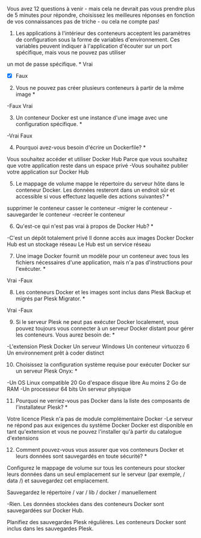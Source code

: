 Vous avez 12 questions à venir - mais cela ne devrait pas vous prendre plus de 5 minutes pour répondre,
choisissez les meilleures réponses en fonction de vos connaissances 
pas de triche - ou cela ne compte pas!

1. Les applications à l'intérieur des conteneurs acceptent les paramètres de
configuration sous la forme de variables d'environnement.
Ces variables peuvent indiquer à l'application d'écouter 
sur un port spécifique, mais vous ne pouvez pas utiliser

un mot de passe spécifique. *
Vrai
-[x] Faux

2. Vous ne pouvez pas créer plusieurs conteneurs à partir de la même image *

-Faux
Vrai

3. Un conteneur Docker est une instance d'une image avec une configuration spécifique. *

-Vrai
Faux

4. Pourquoi avez-vous besoin d'écrire un Dockerfile? *

Vous souhaitez accéder et utiliser Docker Hub
Parce que vous souhaitez que votre application reste dans un espace privé
-Vous souhaitez publier votre application sur Docker Hub

5. Le mappage de volume mappe le répertoire du serveur hôte dans le conteneur Docker.
Les données resteront dans un endroit sûr et accessible si vous effectuez laquelle des actions suivantes? *

supprimer le conteneur
casser le conteneur
-migrer le conteneur
-sauvegarder le conteneur
-recréer le conteneur


6. Qu'est-ce qui n'est pas vrai à propos de Docker Hub? *

-C'est un dépôt totalement privé
Il donne accès aux images Docker
Docker Hub est un stockage réseau
Le Hub est un service réseau

7. Une image Docker fournit un modèle pour un conteneur avec tous les fichiers nécessaires d'une application,
mais n'a pas d'instructions pour l'exécuter. *

Vrai
-Faux

8. Les conteneurs Docker et les images sont inclus dans Plesk Backup et migrés par Plesk Migrator. *

Vrai
-Faux

9. Si le serveur Plesk ne peut pas exécuter Docker localement, 
vous pouvez toujours vous connecter à un serveur Docker distant pour gérer les conteneurs. Vous aurez besoin de: *

-L'extension Plesk Docker
Un serveur Windows
Un conteneur virtuozzo 6
Un environnement prêt à coder distinct


10. Choisissez la configuration système requise pour exécuter Docker sur un serveur Plesk Onyx: *

-Un OS Linux compatible
20 Go d'espace disque libre
Au moins 2 Go de RAM
-Un processeur 64 bits
Un serveur physique

11. Pourquoi ne verriez-vous pas Docker dans la liste des composants de l'installateur Plesk? *

Votre licence Plesk n'a pas de module complémentaire Docker
-Le serveur ne répond pas aux exigences du système Docker
Docker est disponible en tant qu'extension et vous ne pouvez l'installer qu'à partir du catalogue d'extensions


12. Comment pouvez-vous vous assurer que vos conteneurs Docker et leurs données sont sauvegardés en toute sécurité? *

Configurez le mappage de volume sur tous les conteneurs pour stocker leurs données dans un seul 
emplacement sur le serveur (par exemple, / data /) et sauvegardez cet emplacement.

Sauvegardez le répertoire / var / lib / docker / manuellement

-Rien. Les données stockées dans des conteneurs Docker sont sauvegardées sur Docker Hub.

Planifiez des sauvegardes Plesk régulières. Les conteneurs Docker sont inclus dans les sauvegardes Plesk.
